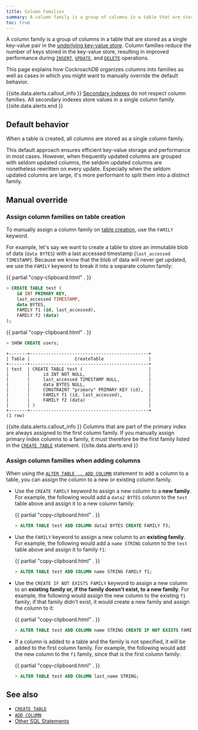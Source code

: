 ```yaml
---
title: Column Families
summary: A column family is a group of columns in a table that are stored as a single key-value pair in the underlying key-value store.
toc: true
---
```


A column family is a group of columns in a table that are stored as a single key-value pair in the [underlying key-value store](architecture/storage-layer.html). Column families reduce the number of keys stored in the key-value store, resulting in improved performance during [`INSERT`](insert.html), [`UPDATE`](update.html), and [`DELETE`](delete.html) operations.

This page explains how CockroachDB organizes columns into families as well as cases in which you might want to manually override the default behavior.

{{site.data.alerts.callout_info }}
[Secondary indexes](indexes.html) do not respect column families. All secondary indexes store values in a single column family.
{{site.data.alerts.end }}

## Default behavior

When a table is created, all columns are stored as a single column family.  

This default approach ensures efficient key-value storage and performance in most cases. However, when frequently updated columns are grouped with seldom updated columns, the seldom updated columns are nonetheless rewritten on every update. Especially when the seldom updated columns are large, it's more performant to split them into a distinct family.

## Manual override

### Assign column families on table creation

To manually assign a column family on [table creation](create-table.html), use the `FAMILY` keyword.  

For example, let's say we want to create a table to store an immutable blob of data (`data BYTES`) with a last accessed timestamp (`last_accessed TIMESTAMP`). Because we know that the blob of data will never get updated, we use the `FAMILY` keyword to break it into a separate column family:

{{ partial "copy-clipboard.html" . }}
~~~ sql
> CREATE TABLE test (
    id INT PRIMARY KEY,
    last_accessed TIMESTAMP,
    data BYTES,
    FAMILY f1 (id, last_accessed),
    FAMILY f2 (data)
);
~~~

{{ partial "copy-clipboard.html" . }}
~~~ sql
> SHOW CREATE users;
~~~

~~~
+-------+---------------------------------------------+
| Table |                 CreateTable                 |
+-------+---------------------------------------------+
| test  | CREATE TABLE test (                         |
|       |     id INT NOT NULL,                        |
|       |     last_accessed TIMESTAMP NULL,           |
|       |     data BYTES NULL,                        |
|       |     CONSTRAINT "primary" PRIMARY KEY (id),  |
|       |     FAMILY f1 (id, last_accessed),          |
|       |     FAMILY f2 (data)                        |
|       | )                                           |
+-------+---------------------------------------------+
(1 row)
~~~

{{site.data.alerts.callout_info }}
Columns that are part of the primary index are always assigned to the first column family. If you manually assign primary index columns to a family, it must therefore be the first family listed in the [`CREATE TABLE`](create-table.html) statement.
{{site.data.alerts.end }}

### Assign column families when adding columns

When using the [`ALTER TABLE .. ADD COLUMN`](add-column.html) statement to add a column to a table, you can assign the column to a new or existing column family.

- Use the `CREATE FAMILY` keyword to assign a new column to a **new family**. For example, the following would add a `data2 BYTES` column to the `test` table above and assign it to a new column family:

  {{ partial "copy-clipboard.html" . }}
  ~~~ sql
  > ALTER TABLE test ADD COLUMN data2 BYTES CREATE FAMILY f3;
  ~~~

- Use the `FAMILY` keyword to assign a new column to an **existing family**. For example, the following would add a `name STRING` column to the `test` table above and assign it to family `f1`:

  {{ partial "copy-clipboard.html" . }}
  ~~~ sql
  > ALTER TABLE test ADD COLUMN name STRING FAMILY f1;
  ~~~

- Use the `CREATE IF NOT EXISTS FAMILY` keyword to assign a new column to an **existing family or, if the family doesn't exist, to a new family**. For example, the following would assign the new column to the existing `f1` family; if that family didn't exist, it would create a new family and assign the column to it:

  {{ partial "copy-clipboard.html" . }}
  ~~~ sql
  > ALTER TABLE test ADD COLUMN name STRING CREATE IF NOT EXISTS FAMILY f1;
  ~~~

- If a column is added to a table and the family is not specified, it will be added to the first column family. For example, the following would add the new column to the `f1` family, since that is the first column family:

  {{ partial "copy-clipboard.html" . }}
  ~~~ sql
  > ALTER TABLE test ADD COLUMN last_name STRING;
  ~~~

## See also

- [`CREATE TABLE`](create-table.html)
- [`ADD COLUMN`](add-column.html)
- [Other SQL Statements](sql-statements.html)
